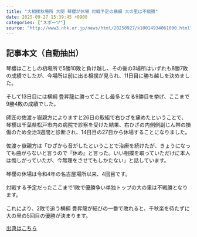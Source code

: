 ```yaml
---
title: "大相撲秋場所 大関 琴櫻が休場 対戦予定の横綱 大の里は不戦勝"
date: 2025-09-27 15:39:45 +0900
categories: ["スポーツ"]
source: "http://www3.nhk.or.jp/news/html/20250927/k10014934061000.html"
---
```


## 記事本文（自動抽出）
<div><div class="body-text">
										<p>琴櫻はことしの初場所で5勝10敗と負け越し、その後の3場所はいずれも8勝7敗の成績でしたが、今場所は前に出る相撲が見られ、11日目に勝ち越しを決めました。<br><br>そして13日目には横綱 豊昇龍に勝ってことし最多となる9勝目を挙げ、ここまで9勝4敗の成績でした。<br><br>師匠の佐渡ヶ嶽親方によりますと26日の取組で右ひざを痛めたということで、琴櫻は千葉県松戸市内の病院で診察を受けた結果、右ひざの内側側副じん帯の損傷のため全治3週間と診断され、14日目の27日から休場することになりました。<br><br>佐渡ヶ嶽親方は「ひざから音がしたということで治療を続けたが、きょうになっても曲がらないと言うので『休め』と言った。いい相撲を取っていただけに本人は悔しがっていたが、今無理をさせてもしかたない」と話しています。<br><br>琴櫻の休場は令和4年の名古屋場所以来、4回目です。<br><br>対戦する予定だったここまで1敗で優勝争い単独トップの大の里は不戦勝となります。<br><br>これにより、2敗で追う横綱 豊昇龍が結びの一番で敗れると、千秋楽を待たずに大の里の5回目の優勝が決まります。</p>
								</div>
							</div>

[出典はこちら](http://www3.nhk.or.jp/news/html/20250927/k10014934061000.html)

